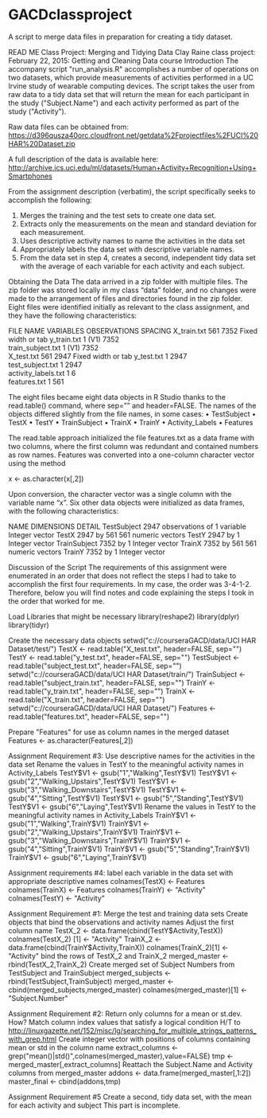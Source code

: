 # GACDclassproject
A script to merge data files in preparation for creating a tidy dataset.

READ ME
Class Project: Merging and Tidying Data
Clay Raine class project: February 22, 2015: Getting and Cleaning Data course
Introduction
The accompany script "run_analysis.R" accomplishes a number of operations on two datasets, which provide measurements of activities performed in a UC Irvine study of wearable computing devices. 
The script takes the user from raw data to a tidy data set that will return the mean for each participant in the study ("Subject.Name") and each activity performed as part of the study ("Activity"). 

Raw data files can be obtained from:
https://d396qusza40orc.cloudfront.net/getdata%2Fprojectfiles%2FUCI%20HAR%20Dataset.zip 

A full description of the data is available here:
http://archive.ics.uci.edu/ml/datasets/Human+Activity+Recognition+Using+Smartphones 

From the assignment description (verbatim), the script specifically seeks to accomplish the following:
1.	Merges the training and the test sets to create one data set.
2.	Extracts only the measurements on the mean and standard deviation for each measurement. 
3.	Uses descriptive activity names to name the activities in the data set
4.	Appropriately labels the data set with descriptive variable names. 
5.	From the data set in step 4, creates a second, independent tidy data set with the average of each variable for each activity and each subject.

Obtaining the Data
The data arrived in a zip folder with multiple files. The zip folder was stored locally in my class “data” folder, and no changes were made to the arrangement of files and directories found in the zip folder. Eight files were identified initially as relevant to the class assignment, and they have the following characteristics:

FILE NAME	VARIABLES	OBSERVATIONS	SPACING
X_train.txt	561	7352	Fixed width or tab
y_train.txt	1 (V1)	7352	
train_subject.txt	1 (V1)	7352	
X_test.txt	561	2947	Fixed width or tab
y_test.txt	1	2947	
test_subject.txt	1	2947	
activity_labels.txt	1	6	
features.txt	1	561	

The eight files became eight data objects in R Studio thanks to the read.table() command, where sep=”” and header=FALSE. The names of the objects differed slightly from the file names, in some cases:
•	TestSubject
•	TestX
•	TestY
•	TrainSubject
•	TrainX
•	TrainY
•	Activity_Labels
•	Features

The read.table approach initialized the file features.txt as a data frame with two columns, where the first column was redundant and contained numbers as row names. Features was converted into a one-column character vector using the method

x <- as.character(x[,2])

Upon conversion, the character vector was a single column with the variable name “x”.
Six other data objects were initialized as data frames, with the following characteristics:

NAME	DIMENSIONS	DETAIL
TestSubject	2947 observations of 1 variable	Integer vector
TestX	2947 by 561	561 numeric vectors
TestY	2947 by 1	Integer vector
TrainSubject	7352 by 1	Integer vector
TrainX	7352 by 561	561 numeric vectors
TrainY	7352 by 1	Integer vector

Discussion of the Script
The requirements of this assignment were enumerated in an order that does not reflect the steps I had to take to accomplish the first four requirements. In my case, the order was 3-4-1-2. Therefore, below you will find notes and code explaining the steps I took in the order that worked for me.

Load Libraries that might be necessary
library(reshape2)
library(dplyr)
library(tidyr)

Create the necessary data objects
setwd("c://courseraGACD/data/UCI HAR Dataset/test/")
TestX <- read.table("X_test.txt", header=FALSE, sep="")
TestY <- read.table("y_test.txt", header=FALSE, sep="")
TestSubject <- read.table("subject_test.txt", header=FALSE, sep="")
setwd("c://courseraGACD/data/UCI HAR Dataset/train/")
TrainSubject <- read.table("subject_train.txt", header=FALSE, sep="")
TrainY <- read.table("y_train.txt", header=FALSE, sep="")
TrainX <- read.table("X_train.txt", header=FALSE, sep="")
setwd("c://courseraGACD/data/UCI HAR Dataset/")
Features <- read.table("features.txt", header=FALSE, sep="")

Prepare "Features" for use as column names in the merged dataset
Features <- as.character(Features[,2])

Assignment Requirement #3: Use descriptive names for the activities in the data set
Rename the values in TestY to the meaningful activity names in Activity_Labels
TestY$V1 <- gsub("1","Walking",TestY$V1)
TestY$V1 <- gsub("2","Walking_Upstairs",TestY$V1)
TestY$V1 <- gsub("3","Walking_Downstairs",TestY$V1)
TestY$V1 <- gsub("4","Sitting",TestY$V1)
TestY$V1 <- gsub("5","Standing",TestY$V1)
TestY$V1 <- gsub("6","Laying",TestY$V1)
Rename the values in TestY to the meaningful activity names in Activity_Labels
TrainY$V1 <- gsub("1","Walking",TrainY$V1)
TrainY$V1 <- gsub("2","Walking_Upstairs",TrainY$V1)
TrainY$V1 <- gsub("3","Walking_Downstairs",TrainY$V1)
TrainY$V1 <- gsub("4","Sitting",TrainY$V1)
TrainY$V1 <- gsub("5","Standing",TrainY$V1)
TrainY$V1 <- gsub("6","Laying",TrainY$V1)

Assignment requirements #4:  label each variable in the data set with appropriate descriptive names
colnames(TestX) <- Features
colnames(TrainX) <- Features
colnames(TrainY) <- "Activity"
colnames(TestY) <- "Activity"

Assignment Requirement #1: Merge the test and training data sets
Create objects that bind the observations and activity names
Adjust the first column name
TestX_2 <- data.frame(cbind(TestY$Activity,TestX))
colnames(TestX_2) [1] <- "Activity"
TrainX_2 <- data.frame(cbind(TrainY$Activity,TrainX))
colnames(TrainX_2)[1] <- "Activity"
bind the rows of TestX_2 and TrainX_2
merged_master <-  rbind(TestX_2,TrainX_2)
Create merged set of Subject Numbers from TestSubject and TrainSubject
merged_subjects <- rbind(TestSubject,TrainSubject)
merged_master <- cbind(merged_subjects,merged_master)
colnames(merged_master)[1] <- "Subject.Number"

Assignment Requirement #2: Return only columns for a mean or st.dev. 
How? Match column index values that satisfy a logical condition
H/T to http://linuxgazette.net/152/misc/lg/searching_for_multiple_strings_patterns_with_grep.html
Create integer vector with positions of columns containing mean or std in the column name
extract_columns <- grep("mean()|std()",colnames(merged_master),value=FALSE)
tmp <- merged_master[,extract_columns]
Reattach the Subject.Name and Activity columns from merged_master
addons <- data.frame(merged_master[,1:2])
master_final <- cbind(addons,tmp)

Assignment Requirement #5
Create a second, tidy data set, with the mean for each activity and subject
This part is incomplete.

